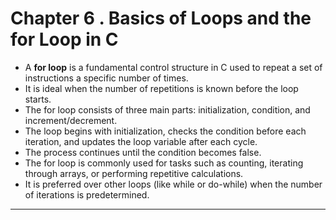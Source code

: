 # Chapter 6 . Basics of Loops and the for Loop in C

- A **for loop** is a fundamental control structure in C used to repeat a set of instructions a specific number of times.
- It is ideal when the number of repetitions is known before the loop starts.
- The for loop consists of three main parts: initialization, condition, and increment/decrement.
- The loop begins with initialization, checks the condition before each iteration, and updates the loop variable after each cycle.
- The process continues until the condition becomes false.
- The for loop is commonly used for tasks such as counting, iterating through arrays, or performing repetitive calculations.
- It is preferred over other loops (like while or do-while) when the number of iterations is predetermined.

---
